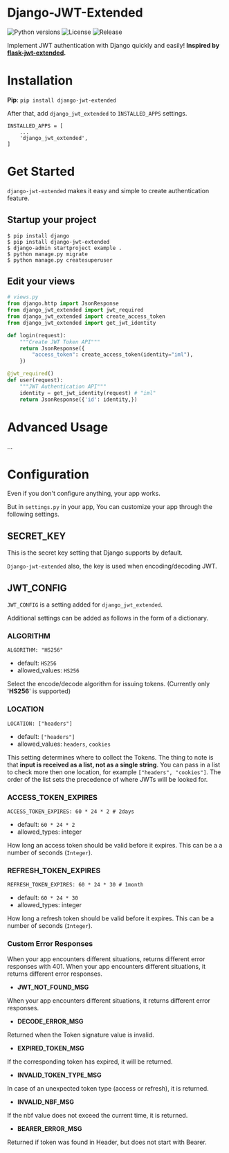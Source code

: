 # Django-JWT-Extended

![Python versions](https://img.shields.io/pypi/pyversions/django-jwt-extended) ![License](https://img.shields.io/badge/license-MIT-green) ![Release](https://img.shields.io/pypi/v/django-jwt-extended)

Implement JWT authentication with Django quickly and easily!
**Inspired by [flask-jwt-extended](https://github.com/vimalloc/flask-jwt-extended).**



# Installation

**Pip**: `pip install django-jwt-extended`

After that, add `django_jwt_extended` to `INSTALLED_APPS` settings.

```
INSTALLED_APPS = [
    ...
    'django_jwt_extended',
]
```



# Get Started

`django-jwt-extended` makes it easy and simple to create authentication feature.

## Startup your project

```shell
$ pip install django
$ pip install django-jwt-extended
$ django-admin startproject example .
$ python manage.py migrate
$ python manage.py createsuperuser
```

## Edit your views

```python
# views.py
from django.http import JsonResponse
from django_jwt_extended import jwt_required
from django_jwt_extended import create_access_token
from django_jwt_extended import get_jwt_identity

def login(request):
    """Create JWT Token API"""
    return JsonResponse({
        "access_token": create_access_token(identity="iml"),
    })

@jwt_required()
def user(request):
    """JWT Authentication API"""
    identity = get_jwt_identity(request) # "iml"
    return JsonResponse({'id': identity,})
```



# Advanced Usage

...



# Configuration

Even if you don't configure anything, your app works.

But in `settings.py` in your app, You can customize your app through the following settings.

## SECRET_KEY

This is the secret key setting that Django supports by default. 

`Django-jwt-extended` also, the key is used when encoding/decoding JWT.

## JWT_CONFIG

`JWT_CONFIG` is a setting added for `django_jwt_extended`. 

Additional settings can be added as follows in the form of a dictionary.

### ALGORITHM

`ALGORITHM: "HS256" `

- default: `HS256`
- allowed_values: `HS256`

Select the encode/decode algorithm for issuing tokens. (Currently only '**HS256**' is supported)

### LOCATION

`LOCATION: ["headers"]`

- default: `["headers"]`
- allowed_values: `headers`, `cookies`

This setting determines where to collect the Tokens. The thing to note is that **input is received as a list, not as a single string**. You can pass in a list to check more then one location, for example `["headers", "cookies"]`. The order of the list sets the precedence of where JWTs will be looked for.

### ACCESS_TOKEN_EXPIRES

`ACCESS_TOKEN_EXPIRES: 60 * 24 * 2 # 2days`

- default: `60 * 24 * 2`
- allowed_types: integer

How long an access token should be valid before it expires. This can be a a number of seconds (`Integer`).

### REFRESH_TOKEN_EXPIRES

`REFRESH_TOKEN_EXPIRES: 60 * 24 * 30 # 1month`

- default: `60 * 24 * 30`
- allowed_types: integer

How long a refresh token should be valid before it expires. This can be a number of seconds (`Integer`).

### Custom Error Responses

When your app encounters different situations, returns different error responses with 401. When your app encounters different situations, it returns different error responses.

- **JWT_NOT_FOUND_MSG**

When your app encounters different situations, it returns different error responses.

- **DECODE_ERROR_MSG**

Returned when the Token signature value is invalid.

- **EXPIRED_TOKEN_MSG**

If the corresponding token has expired, it will be returned.

- **INVALID_TOKEN_TYPE_MSG**

In case of an unexpected token type (access or refresh), it is returned.

- **INVALID_NBF_MSG**

If the nbf value does not exceed the current time, it is returned.

- **BEARER_ERROR_MSG**

Returned if token was found in Header, but does not start with Bearer.
